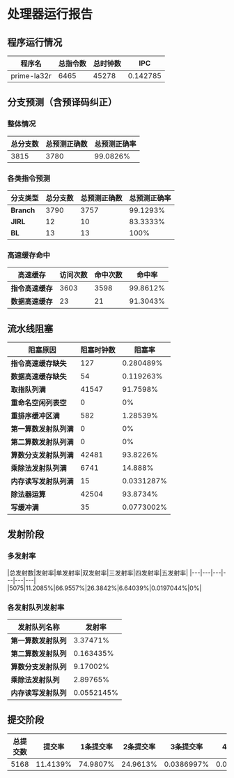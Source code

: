 # 处理器运行报告
## 程序运行情况
|程序名|总指令数|总时钟数|IPC|
|---|---|---|---|
|prime-la32r|6465|45278|0.142785|

## 分支预测（含预译码纠正）
### 整体情况
|总分支数|总预测正确数|总预测正确率|
|---|---|---|
|3815|3780|99.0826%|

### 各类指令预测
|分支类型|总分支数|总预测正确数|总预测正确率|
|---|---|---|---|
|**Branch**| 3790 | 3757 | 99.1293%|
|**JIRL**| 12 | 10 | 83.3333%|
|**BL**| 13 | 13 | 100%|

### 高速缓存命中
|高速缓存|访问次数|命中次数|命中率|
|---|---|---|---|
|**指令高速缓存**| 3603 | 3598 | 99.8612%|
|**数据高速缓存**| 23 | 21 | 91.3043%|
## 流水线阻塞
|阻塞原因|阻塞时钟数|阻塞率|
|---|---|---|
|**指令高速缓存缺失**| 127 | 0.280489%|
|**数据高速缓存缺失**| 54 | 0.119263%|
|**取指队列满**| 41547 | 91.7598%|
|**重命名空闲列表空**|0 | 0%|
|**重排序缓冲区满**|582 | 1.28539%|
|**第一算数发射队列满**|0 | 0%|
|**第二算数发射队列满**|0 | 0%|
|**算数分支发射队列满**|42481 | 93.8226%|
|**乘除法发射队列满**|6741 | 14.888%|
|**内存读写发射队列满**|15 | 0.0331287%|
|**除法器运算**|42504 | 93.8734%|
|**写缓冲满**|35 | 0.0773002%|

## 发射阶段
### 多发射率
|总发射数|发射率|单发射率|双发射率|三发射率|四发射率|五发射率|
|---|---|---|---|---|---|
|5075|11.2085%|66.9557%|26.3842%|6.64039%|0.0197044%|0%|

### 各发射队列发射率
|发射队列名称|发射率|
|---|---|
|**第一算数发射队列**|3.37471%|
|**第二算数发射队列**|0.163435%|
|**算数分支发射队列**|9.17002%|
|**乘除法发射队列**|2.89765%|
|**内存读写发射队列**|0.0552145%|

## 提交阶段
|总提交数|提交率|1条提交率|2条提交率|3条提交率|4条提交率|
|---|---|---|---|---|---|
|5168|11.4139%|74.9807%|24.9613%|0.0386997%|0.0193498%|
